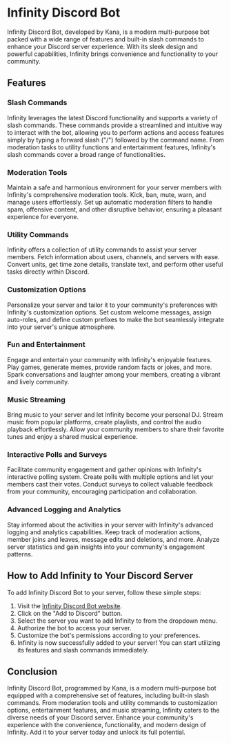 # Infinity Discord Bot

Infinity Discord Bot, developed by Kana, is a modern multi-purpose bot packed with a wide range of features and built-in slash commands to enhance your Discord server experience. With its sleek design and powerful capabilities, Infinity brings convenience and functionality to your community.

## Features

### Slash Commands

Infinity leverages the latest Discord functionality and supports a variety of slash commands. These commands provide a streamlined and intuitive way to interact with the bot, allowing you to perform actions and access features simply by typing a forward slash ("/") followed by the command name. From moderation tasks to utility functions and entertainment features, Infinity's slash commands cover a broad range of functionalities.

### Moderation Tools

Maintain a safe and harmonious environment for your server members with Infinity's comprehensive moderation tools. Kick, ban, mute, warn, and manage users effortlessly. Set up automatic moderation filters to handle spam, offensive content, and other disruptive behavior, ensuring a pleasant experience for everyone.

### Utility Commands

Infinity offers a collection of utility commands to assist your server members. Fetch information about users, channels, and servers with ease. Convert units, get time zone details, translate text, and perform other useful tasks directly within Discord.

### Customization Options

Personalize your server and tailor it to your community's preferences with Infinity's customization options. Set custom welcome messages, assign auto-roles, and define custom prefixes to make the bot seamlessly integrate into your server's unique atmosphere.

### Fun and Entertainment

Engage and entertain your community with Infinity's enjoyable features. Play games, generate memes, provide random facts or jokes, and more. Spark conversations and laughter among your members, creating a vibrant and lively community.

### Music Streaming

Bring music to your server and let Infinity become your personal DJ. Stream music from popular platforms, create playlists, and control the audio playback effortlessly. Allow your community members to share their favorite tunes and enjoy a shared musical experience.

### Interactive Polls and Surveys

Facilitate community engagement and gather opinions with Infinity's interactive polling system. Create polls with multiple options and let your members cast their votes. Conduct surveys to collect valuable feedback from your community, encouraging participation and collaboration.

### Advanced Logging and Analytics

Stay informed about the activities in your server with Infinity's advanced logging and analytics capabilities. Keep track of moderation actions, member joins and leaves, message edits and deletions, and more. Analyze server statistics and gain insights into your community's engagement patterns.

## How to Add Infinity to Your Discord Server

To add Infinity Discord Bot to your server, follow these simple steps:

1. Visit the [Infinity Discord Bot website](https://www.infinitybot.com).
2. Click on the "Add to Discord" button.
3. Select the server you want to add Infinity to from the dropdown menu.
4. Authorize the bot to access your server.
5. Customize the bot's permissions according to your preferences.
6. Infinity is now successfully added to your server! You can start utilizing its features and slash commands immediately.

## Conclusion

Infinity Discord Bot, programmed by Kana, is a modern multi-purpose bot equipped with a comprehensive set of features, including built-in slash commands. From moderation tools and utility commands to customization options, entertainment features, and music streaming, Infinity caters to the diverse needs of your Discord server. Enhance your community's experience with the convenience, functionality, and modern design of Infinity. Add it to your server today and unlock its full potential.
